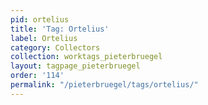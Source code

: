 ```yaml
---
pid: ortelius
title: 'Tag: Ortelius'
label: Ortelius
category: Collectors
collection: worktags_pieterbruegel
layout: tagpage_pieterbruegel
order: '114'
permalink: "/pieterbruegel/tags/ortelius/"
---
```

